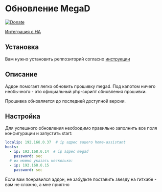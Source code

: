 # Обновление MegaD
[![Donate](https://img.shields.io/badge/donate-Yandex-red.svg)](https://yoomoney.ru/to/410013955329136)

[Интеграция с HA](https://github.com/andvikt/mega_hacs.git)
## Установка

Вам нужно установить реппозиторий согласно [инструкции](https://github.com/andvikt/mega_addon)

## Описание

Аддон помогает легко обновить прошивку megad. Под капотом ничего необычного - это официальный php-скрипт
обновления прошивки.

Прошивка обновляется до последней доступной версии.

## Настройка
Для успешного обновления необходимо правильно заполнить все поля конфигурации и запустить start:
```yaml
localip: 192.168.0.37  # ip адрес вашего home-assistant
hosts:
  - ip: 192.168.0.14  # ip адрес megad
    password: sec
  # их можно указать несколько:
  - ip: 192.168.0.15
    password: sec
```

Если вам понравился аддон, не забудьте поставить звезду на гитхабе - вам не сложно, а мне приятно

